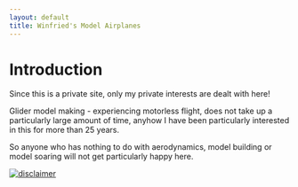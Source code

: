 ```yaml
---
layout: default
title: Winfried's Model Airplanes
---
```




# Introduction




Since this is a private site,
only my private interests are dealt with here!



Glider model making - experiencing motorless flight,
does not take up a particularly large amount of time,
anyhow I have been particularly interested in this for more than 25 years.


So anyone who has nothing to do with aerodynamics, model building 
or model soaring will not get particularly happy here.

[![disclaimer](http://www.disclaimer.de/images/d_gold.gif)](http://www.disclaimer.de/disclaimer.htm?farbe=FFFFFF/000000/000000/000000)